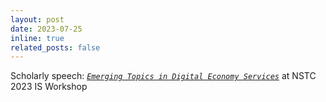 ```yaml
---
layout: post
date: 2023-07-25 
inline: true
related_posts: false
---
```


Scholarly speech: [_`Emerging Topics in Digital Economy Services`_](https://www.bit.ly/nstc23w) at NSTC 2023 IS Workshop